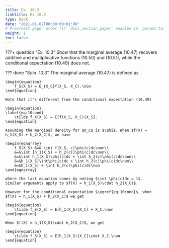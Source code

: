 ```yaml
---
title: Ex. 10.3
linktitle: Ex 10.3
type: book
date: "2021-01-02T00:00:00+01:00"
# Prev/next pager order (if `docs_section_pager` enabled in `params.toml`)
weight: 1
toc: false
---
```


???+ question "Ex. 10.3"
    Show that the marginal average (10.47) recovers additive and multiplicative functions (10.50) and (10.51), while the conditional expectation (10.49) does not.

??? done "Soln. 10.3"
    The marginal average (10.47) is defined as
	
    \begin{equation}
		f_S(X_S) = E_{X_C}f(X_S, X_C).\non
	\end{equation}
	
    Note that it's different from the conditional expectation (10.49)
	
    \begin{equation}
	\label{eq:10cond}
		\tilde f_X(X_S) = E[f(X_S, X_C)|X_S].
	\end{equation}

	Assuming the marginal density for $X_C$ is $\phi$. When $f(X) = h_1(X_S) + h_2(X_C)$, we have

	\begin{eqnarray}
		f_S(X_S) &=& \int f(X_S, c)\phi(c)dc\non\\
		&=&\int [h_1(X_S) + h_2(c)]\phi(c)dc\non\\
		&=&\int h_1(X_S)\phi(c)dc + \int h_2(c)\phi(c)dc\non\\
		&=&h_1(X_S)\int\phi(c)dc + \int h_2(c)\phi(c)dc\non\\
		&=&h_1(X_S) + \int h_2(c)\phi(c)dc\non 
	\end{eqnarray}

	where the last equation comes by noting $\int \phi(c)dc = 1$. 
	Similar arguments apply to $f(X) = h_1(X_S)\cdot h_2(X_C)$.

	However for the conditional expectation $\eqref{eq:10cond}$, when $f(X) = h_1(X_S) + h_2(X_C)$ we get 

	\begin{equation}
		\tilde f_S(X_S) = E[h_1(X_S)|X_C] + X_C.\non
	\end{equation}
	
    When $f(X) = h_1(X_S)\cdot h_2(X_C)$, we get
	
    \begin{equation}
		\tilde f_S(X_S) = E[h_1(X_S)|X_C]\cdot X_C.\non
	\end{equation}